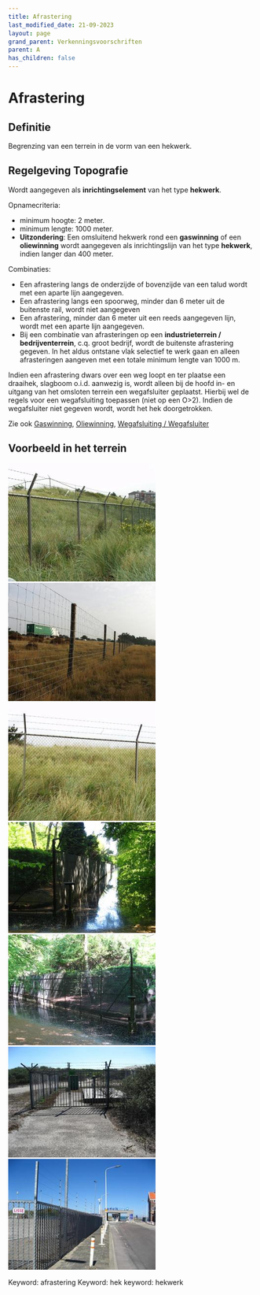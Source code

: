 ```yaml
---
title: Afrastering
last_modified_date: 21-09-2023
layout: page
grand_parent: Verkenningsvoorschriften
parent: A
has_children: false
---
```


Afrastering
===========

## Definitie

Begrenzing van een terrein in de vorm van een hekwerk.

## Regelgeving Topografie

Wordt aangegeven als **inrichtingselement** van het type **hekwerk**.

Opnamecriteria:

* minimum hoogte: 2 meter.
* minimum lengte: 1000 meter.
* **Uitzondering**: Een omsluitend hekwerk rond een **gaswinning** of een **oliewinning** wordt aangegeven als inrichtingslijn van het type **hekwerk**, indien langer dan 400 meter.

Combinaties:

* Een afrastering langs de onderzijde of bovenzijde van een talud wordt met een aparte lijn aangegeven.
* Een afrastering langs een spoorweg, minder dan 6 meter uit de buitenste rail, wordt niet aangegeven
* Een afrastering, minder dan 6 meter uit een reeds aangegeven lijn, wordt met een aparte lijn aangegeven.
* Bij een combinatie van afrasteringen op een **industrieterrein / bedrijventerrein**, c.q. groot bedrijf, wordt de buitenste afrastering gegeven. In het aldus ontstane vlak selectief te werk gaan en alleen afrasteringen aangeven met een totale minimum lengte van 1000 m.

Indien een afrastering dwars over een weg loopt en ter plaatse een draaihek, slagboom o.i.d. aanwezig is, wordt alleen bij de hoofd in- en uitgang van het omsloten terrein een wegafsluiter geplaatst. Hierbij wel de regels voor een wegafsluiting toepassen (niet op een O>2). Indien de wegafsluiter niet gegeven wordt, wordt het hek doorgetrokken.

Zie ook [Gaswinning](../../G/Gaswinning/Gaswinning.html), [Oliewinning](../../O/Oliewinning/Oliewinning.html), [Wegafsluiting / Wegafsluiter](../../W/Wegafsluiting/Wegafsluiting.html)

## Voorbeeld in het terrein

![](vv_0127_300x240.jpg)
![](vv_0128_300x240.jpg)
![](vv_0415_300x240.jpg)
![](vv_0500_300x225.jpg)
![](vv_0501_300x225.jpg)
![](vv_0559_300x225.jpg)
![](vv_0600_300x225.jpg)

<!--
Keyword: afrastering1
Keyword: hek1
keyword: hekwerk1
-->
Keyword: afrastering
Keyword: hek
keyword: hekwerk
